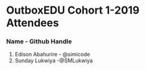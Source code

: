 # OutboxEDU Cohort 1-2019 Attendees
### Name - Github Handle

1. Edison Abahurire - @simicode
2. Sunday Lukwiya -@SMLukwiya
